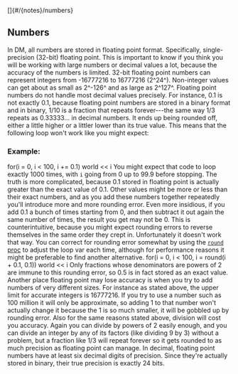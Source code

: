 []{#/{notes}/numbers}
  ## Numbers
  In DM, all numbers are stored in floating point format. Specifically,
  single-precision (32-bit) floating point. This is important to know if
  you think you will be working with large numbers or decimal values a
  lot, because the accuracy of the numbers is limited.
  32-bit floating point numbers can represent integers from -16777216 to
  16777216 (2^24^). Non-integer values can get about as small as 2^-126^
  and as large as 2^127^.
  Floating point numbers do not handle most decimal values precisely. For
  instance, 0.1 is not exactly 0.1, because floating point numbers are
  stored in a binary format and in binary, 1/10 is a fraction that repeats
  forever---the same way 1/3 repeats as 0.33333\... in decimal numbers. It
  ends up being rounded off, either a little higher or a littler lower
  than its true value. This means that the following loop won\'t work like
  you might expect:
  ### Example:
  for(i = 0, i \< 100, i += 0.1) world \<\< i
  You might expect that code to loop exactly 1000 times, with `i` going
  from 0 up to 99.9 before stopping. The truth is more complicated,
  because 0.1 stored in floating point is actually greater than the exact
  value of 0.1. Other values might be more or less than their exact
  numbers, and as you add these numbers together repeatedly you\'ll
  introduce more and more rounding error.
  Even more insidious, if you add 0.1 a bunch of times starting from 0,
  and then subtract it out again the same number of times, the result you
  get may not be 0. This is counterintuitive, because you might expect
  rounding errors to reverse themselves in the same order they crept in.
  Unfortunately it doesn\'t work that way.
  You can correct for rounding error somewhat by using the [`round`
  proc](ref/proc/round) to adjust the loop var each time, although for
  performance reasons it might be preferable to find another alternative.
  for(i = 0, i \< 100, i = round(i + 0.1, 0.1)) world \<\< i
  Only fractions whose denominators are powers of 2 are immune to this
  rounding error, so 0.5 is in fact stored as an exact value.
  Another place floating point may lose accuracy is when you try to add
  numbers of very different sizes. For instance as stated above, the upper
  limit for accurate integers is 16777216. If you try to use a number such
  as 100 million it will only be approximate, so adding 1 to that number
  won\'t actually change it because the 1 is so much smaller, it will be
  gobbled up by rounding error.
  Also for the same reasons stated above, division will cost you accuracy.
  Again you can divide by powers of 2 easily enough, and you can divide an
  integer by any of its factors (like dividing 9 by 3) without a problem,
  but a fraction like 1/3 will repeat forever so it gets rounded to as
  much precision as floating point can manage.
  In decimal, floating point numbers have at least six decimal digits of
  precision. Since they\'re actually stored in binary, their true
  precision is exactly 24 bits.